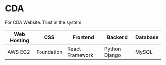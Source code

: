 # CDA
For CDA Website. Trust in the system. 

| Web Hosting  | CSS | Frontend | Backend | Database | 
| ------------- | ------------- |---------| -----| ----|
| AWS EC2| Foundation | React Framework |  Python Django  | MySQL |
